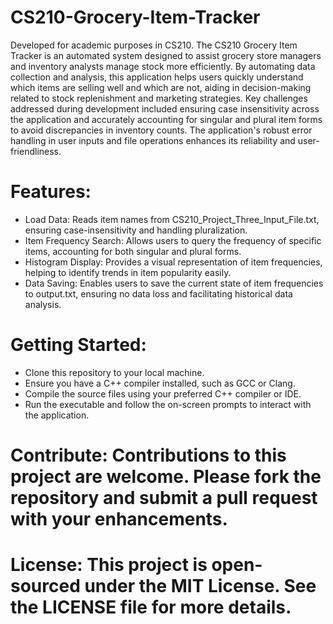 # CS210-Grocery-Item-Tracker
Developed for academic purposes in CS210.
The CS210 Grocery Item Tracker is an automated system designed to assist grocery store managers and inventory analysts manage stock more efficiently. 
By automating data collection and analysis, this application helps users quickly understand which items are selling well and which are not, 
aiding in decision-making related to stock replenishment and marketing strategies.
Key challenges addressed during development included ensuring case insensitivity across the application and accurately accounting for singular and plural 
item forms to avoid discrepancies in inventory counts. The application's robust error handling in user inputs and file operations enhances its reliability and user-friendliness.

# Features:
* Load Data: Reads item names from CS210_Project_Three_Input_File.txt, ensuring case-insensitivity and handling pluralization.
* Item Frequency Search: Allows users to query the frequency of specific items, accounting for both singular and plural forms.
* Histogram Display: Provides a visual representation of item frequencies, helping to identify trends in item popularity easily.
* Data Saving: Enables users to save the current state of item frequencies to output.txt, ensuring no data loss and facilitating historical data analysis.

# Getting Started:
* Clone this repository to your local machine.
* Ensure you have a C++ compiler installed, such as GCC or Clang.
* Compile the source files using your preferred C++ compiler or IDE.
* Run the executable and follow the on-screen prompts to interact with the application.

# Contribute: Contributions to this project are welcome. Please fork the repository and submit a pull request with your enhancements.

# License: This project is open-sourced under the MIT License. See the LICENSE file for more details.
